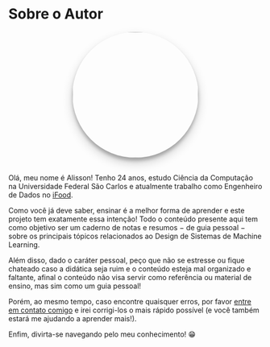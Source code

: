 # Sobre o Autor

<img src="https://raw.githubusercontent.com/ahayasic/ahayasic.github.io/main/assets/img/about.jpg" class="center" style="width: 250px; display: block; margin: auto; border-radius: 50%; box-shadow: rgba(0, 0, 0, 0.19) 0px 10px 20px, rgba(0, 0, 0, 0.23) 0px 6px 6px;">
<br />

Olá, meu nome é Alisson! Tenho 24 anos, estudo Ciência da Computação na Universidade Federal São Carlos e atualmente trabalho como Engenheiro de Dados no [iFood](https://www.ifood.com.br/).

Como você já deve saber, ensinar é a melhor forma de aprender e este projeto tem exatamente essa intenção! Todo o conteúdo presente aqui tem como objetivo ser um caderno de notas e resumos $-$ de guia pessoal $-$ sobre os principais tópicos relacionados ao Design de Sistemas de Machine Learning.

Além disso, dado o caráter pessoal, peço que não se estresse ou fique chateado caso a didática seja ruim e o conteúdo esteja mal organizado e faltante, afinal o conteúdo não visa servir como referência ou material de ensino, mas sim como um guia pessoal!

Porém, ao mesmo tempo, caso encontre quaisquer erros, por favor [entre em contato comigo](https://www.linkedin.com/in/ahayasic/) e irei corrigi-los o mais rápido possível (e você também estará me ajudando a aprender mais!).

Enfim, divirta-se navegando pelo meu conhecimento! :grin:
